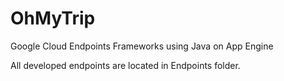 # OhMyTrip
Google Cloud Endpoints Frameworks using Java on App Engine

All developed endpoints are located in Endpoints folder.
